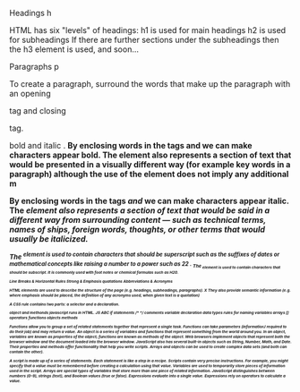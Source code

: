 Headings h

HTML has six "levels" of headings:
h1 is used for main headings
h2 is used for subheadings
If there are further sections under the subheadings then the
h3 element is used, and soon...

Paragraphs p
  
To create a paragraph, surround the words that make up the
paragraph with an opening <p> tag and closing </p> tag.  

bold and italic
  .
<b>
By enclosing words in the tags
<b> and </b> we can make
characters appear bold.
The <b> element also represents
a section of text that would be
presented in a visually different
way (for example key words in a
paragraph) although the use of
the <b> element does not imply
any additional m
  
  By enclosing words in the tags
<i> and </i> we can make
characters appear italic.
The <i> element also represents
a section of text that would be
said in a different way from
surrounding content — such as
technical terms, names of ships,
foreign words, thoughts, or other
terms that would usually be
italicized.
  
  <sup>
The <sup> element is used
to contain characters that
should be superscript such
as the suffixes of dates or
mathematical concepts like
raising a number to a power such
as 22
.
<sub>
The <sub> element is used to
contain characters that should
be subscript. It is commonly
used with foot notes or chemical
formulas such as H20.
  
Line Breaks & Horizontal Rules
Strong & Emphasis
quatations
Abbreviations & Acronyms
  
HTML elements are used to describe the structure of
the page (e.g. headings, subheadings, paragraphs).
X They also provide semantic information (e.g. where
emphasis should be placed, the definition of any
acronyms used, when given text is a quotation)
  
A CSS rule contains two parts: a selector and a declaration.
  
  object and methonds
  javascript runs in HTML.
  JS ABC
  if statements
  /*   */ comments
  variable declaration
  data types
  rules for naming variables
  arrays []
  operators
  functions
  objects
  methods
  
  Functions allow you to group a set of related
statements together that represent a single task.
Functions can take parameters (informatiorJ required
to do their job) and may return a value.
An object is a series of variables and functions that
represent something from the world around you.
In an object, variables are known as properties of the
object; functions are known as methods of the object.
Web browsers implement objects that represent both
the browser window and the document loaded into the
browser window.
JavaScript also has several built-in objects such as
String, Number, Math, and Date. Their properties and
methods offer functionality that help you write scripts.
Arrays and objects can be used to create complex data
sets (and both can contain the other). 
  
  A script is made up of a series of statements. Each
statement is like a step in a recipe.
Scripts contain very precise instructions. For example,
you might specify that a value must be remembered
before creating a calculation using that value.
Variables are used to temporarily store pieces of
information used in the script.
Arrays are special types of variables that store more
than one piece of related information.
JavaScript distinguishes between numbers (0-9),
strings (text), and Boolean values (true or false).
Expressions evaluate into a single value.
Expressions rely on operators to calculate a value. 
